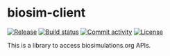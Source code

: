 # biosim-client

[![Release](https://img.shields.io/github/v/release/biosimulations/biosim-client)](https://img.shields.io/github/v/release/biosimulations/biosim-client)
[![Build status](https://img.shields.io/github/actions/workflow/status/biosimulations/biosim-client/main.yml?branch=main)](https://github.com/biosimulations/biosim-client/actions/workflows/main.yml?query=branch%3Amain)
[![Commit activity](https://img.shields.io/github/commit-activity/m/biosimulations/biosim-client)](https://img.shields.io/github/commit-activity/m/biosimulations/biosim-client)
[![License](https://img.shields.io/github/license/biosimulations/biosim-client)](https://img.shields.io/github/license/biosimulations/biosim-client)

This is a library to access biosimulations.org APIs.
